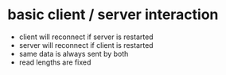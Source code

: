 # basic client / server interaction
- client will reconnect if server is restarted
- server will reconnect if client is restarted
- same data is always sent by both
- read lengths are fixed